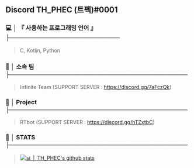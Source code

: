 ## Discord TH_PHEC (트펙)#0001
### 💻 │ 『 사용하는 프로그래밍 언어 』 ├──────────────────────────
> C, Kotlin, Python

### 👫 │ 소속 팀 ├──────────────────────────────────────────
> Infinite Team (SUPPORT SERVER : https://discord.gg/7aFczQk)

### 📩 │ Project ├──────────────────────────────────────────
> RTbot (SUPPORT SERVER : https://discord.gg/hTZxtbC)

### 📢 │ STATS ├──────────────────────────────────────────
> [![📊 │ TH_PHEC's github stats](https://github-readme-stats.vercel.app/api?username=gimon0330)](https://github.com/anuraghazra/github-readme-stats)

